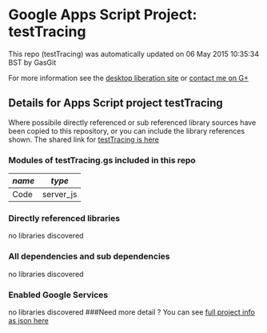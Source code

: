 # Google Apps Script Project: testTracing
This repo (testTracing) was automatically updated on 06 May 2015 10:35:34 BST by GasGit

For more information see the [desktop liberation site](http://ramblings.mcpher.com/Home/excelquirks/drivesdk/gettinggithubready "desktop liberation") or [contact me on G+](https://plus.google.com/+BruceMcpherson "Bruce McPherson - GDE")
## Details for Apps Script project testTracing
Where possibile directly referenced or sub referenced library sources have been copied to this repository, or you can include the library references shown. 
The shared link for [testTracing is here](https://script.google.com/d/1LCPPi60mtHr5QyWkWwC3mguANSWwqXJBBe-D-CuH_7u3D3dQNAvxjxCI/edit?usp=sharing "open in the GAS IDE")

### Modules of testTracing.gs included in this repo
*name*|*type*
--- | --- 
Code| server_js
### Directly referenced libraries
no libraries discovered
### All dependencies and sub dependencies
no libraries discovered
### Enabled Google Services
no libraries discovered
###Need more detail ?
You can see [full project info as json here](info.json)
